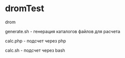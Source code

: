 # dromTest
drom

generate.sh - генерация каталогов файлов для расчета

calc.php - подсчет через php

calc.sh - подсчет через bash
